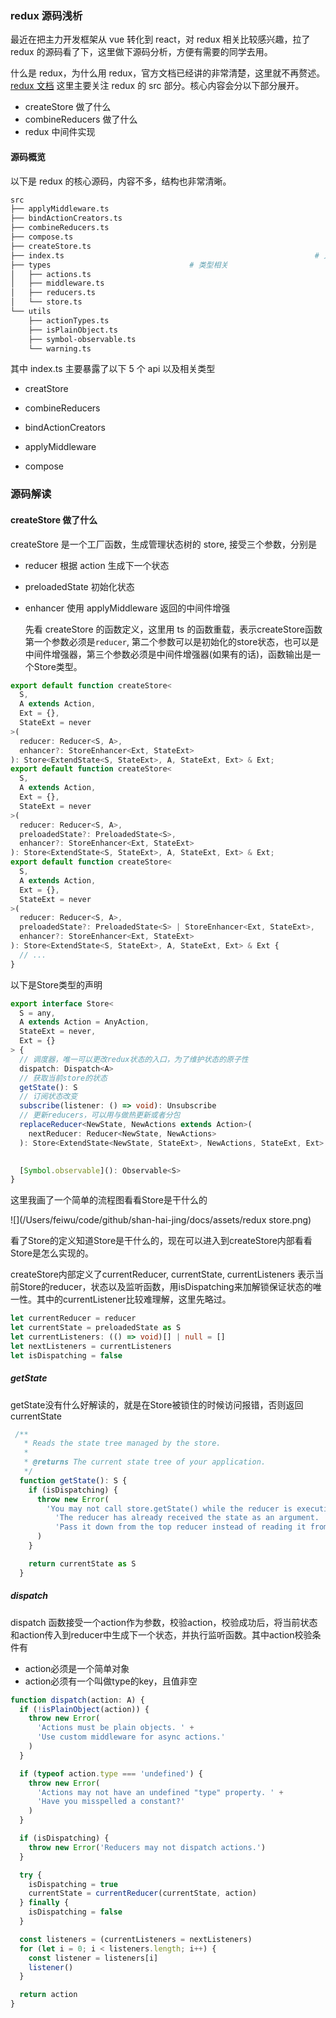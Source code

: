 ### redux 源码浅析

最近在把主力开发框架从 vue 转化到 react，对 redux 相关比较感兴趣，拉了 redux 的源码看了下，这里做下源码分析，方便有需要的同学去用。

什么是 redux，为什么用 redux，官方文档已经讲的非常清楚，这里就不再赘述。[redux 文档](https://redux.js.org/) 这里主要关注 redux 的 src 部分。核心内容会分以下部分展开。

- createStore 做了什么
- combineReducers 做了什么
- redux 中间件实现

#### 源码概览

以下是 redux 的核心源码，内容不多，结构也非常清晰。

```bash
src
├── applyMiddleware.ts
├── bindActionCreators.ts
├── combineReducers.ts
├── compose.ts
├── createStore.ts
├── index.ts														# 入口文件
├── types                               # 类型相关
│   ├── actions.ts
│   ├── middleware.ts
│   ├── reducers.ts
│   └── store.ts
└── utils																# 工具文件
    ├── actionTypes.ts
    ├── isPlainObject.ts
    ├── symbol-observable.ts
    └── warning.ts
```

其中 index.ts 主要暴露了以下 5 个 api 以及相关类型

- creatStore

- combineReducers

- bindActionCreators

- applyMiddleware

- compose

### 源码解读

#### createStore 做了什么

createStore 是一个工厂函数，生成管理状态树的 store, 接受三个参数，分别是

- reducer 根据 action 生成下一个状态
- preloadedState 初始化状态
- enhancer 使用 applyMiddleware 返回的中间件增强

  先看 createStore 的函数定义，这里用 ts 的函数重载，表示createStore函数第一个参数必须是`reducer`, 第二个参数可以是初始化的store状态，也可以是中间件增强器，第三个参数必须是中间件增强器(如果有的话)，函数输出是一个Store类型。

```typescript
export default function createStore<
  S,
  A extends Action,
  Ext = {},
  StateExt = never
>(
  reducer: Reducer<S, A>,
  enhancer?: StoreEnhancer<Ext, StateExt>
): Store<ExtendState<S, StateExt>, A, StateExt, Ext> & Ext;
export default function createStore<
  S,
  A extends Action,
  Ext = {},
  StateExt = never
>(
  reducer: Reducer<S, A>,
  preloadedState?: PreloadedState<S>,
  enhancer?: StoreEnhancer<Ext, StateExt>
): Store<ExtendState<S, StateExt>, A, StateExt, Ext> & Ext;
export default function createStore<
  S,
  A extends Action,
  Ext = {},
  StateExt = never
>(
  reducer: Reducer<S, A>,
  preloadedState?: PreloadedState<S> | StoreEnhancer<Ext, StateExt>,
  enhancer?: StoreEnhancer<Ext, StateExt>
): Store<ExtendState<S, StateExt>, A, StateExt, Ext> & Ext {
  // ...
}
```

以下是Store类型的声明

```ts
export interface Store<
  S = any,
  A extends Action = AnyAction,
  StateExt = never,
  Ext = {}
> {
  // 调度器，唯一可以更改redux状态的入口，为了维护状态的原子性
  dispatch: Dispatch<A>
  // 获取当前store的状态
  getState(): S
  // 订阅状态改变
  subscribe(listener: () => void): Unsubscribe
  // 更新reducers，可以用与做热更新或者分包
  replaceReducer<NewState, NewActions extends Action>(
    nextReducer: Reducer<NewState, NewActions>
  ): Store<ExtendState<NewState, StateExt>, NewActions, StateExt, Ext> & Ext

 
  [Symbol.observable](): Observable<S>
}

```

这里我画了一个简单的流程图看看Store是干什么的

![](/Users/feiwu/code/github/shan-hai-jing/docs/assets/redux store.png)

看了Store的定义知道Store是干什么的，现在可以进入到createStore内部看看Store是怎么实现的。

createStore内部定义了currentReducer, currentState, currentListeners 表示当前Store的reducer，状态以及监听函数，用isDispatching来加解锁保证状态的唯一性。其中的currentListener比较难理解，这里先略过。

```ts
let currentReducer = reducer
let currentState = preloadedState as S
let currentListeners: (() => void)[] | null = []
let nextListeners = currentListeners
let isDispatching = false

```



##### getState

getState没有什么好解读的，就是在Store被锁住的时候访问报错，否则返回currentState

```typescript
 /**
   * Reads the state tree managed by the store.
   *
   * @returns The current state tree of your application.
   */
  function getState(): S {
    if (isDispatching) {
      throw new Error(
        'You may not call store.getState() while the reducer is executing. ' +
          'The reducer has already received the state as an argument. ' +
          'Pass it down from the top reducer instead of reading it from the store.'
      )
    }

    return currentState as S
  }
```



##### dispatch

dispatch 函数接受一个action作为参数，校验action，校验成功后，将当前状态和action传入到reducer中生成下一个状态，并执行监听函数。其中action校验条件有

+ action必须是一个简单对象
+ action必须有一个叫做type的key，且值非空

```ts
function dispatch(action: A) {
  if (!isPlainObject(action)) {
    throw new Error(
      'Actions must be plain objects. ' +
      'Use custom middleware for async actions.'
    )
  }

  if (typeof action.type === 'undefined') {
    throw new Error(
      'Actions may not have an undefined "type" property. ' +
      'Have you misspelled a constant?'
    )
  }

  if (isDispatching) {
    throw new Error('Reducers may not dispatch actions.')
  }

  try {
    isDispatching = true
    currentState = currentReducer(currentState, action)
  } finally {
    isDispatching = false
  }

  const listeners = (currentListeners = nextListeners)
  for (let i = 0; i < listeners.length; i++) {
    const listener = listeners[i]
    listener()
  }

  return action
}
```

